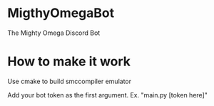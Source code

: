 # MigthyOmegaBot
 The Mighty Omega Discord Bot


# How to make it work
 Use cmake to build smccompiler emulator

 Add your bot token as the first argument. Ex. "main.py [token here]"
